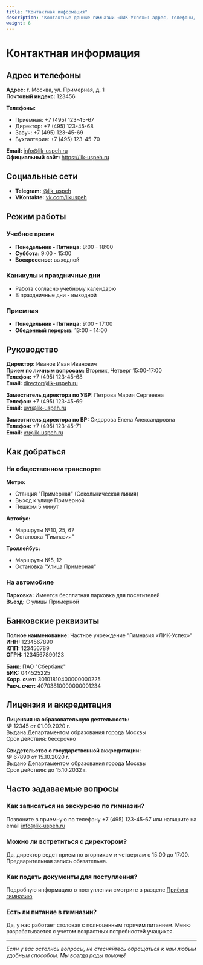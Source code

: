 ```yaml
---
title: "Контактная информация"
description: "Контактные данные гимназии «ЛИК-Успех»: адрес, телефоны, email, режим работы и схема проезда."
weight: 6
---
```


# Контактная информация

## Адрес и телефоны

**Адрес:** г. Москва, ул. Примерная, д. 1  
**Почтовый индекс:** 123456

**Телефоны:**
- Приемная: +7 (495) 123-45-67
- Директор: +7 (495) 123-45-68
- Завуч: +7 (495) 123-45-69
- Бухгалтерия: +7 (495) 123-45-70

**Email:** info@lik-uspeh.ru  
**Официальный сайт:** https://lik-uspeh.ru

## Социальные сети

- **Telegram:** [@lik_uspeh](https://t.me/lik_uspeh)
- **VKontakte:** [vk.com/likuspeh](https://vk.com/likuspeh)

## Режим работы

### Учебное время
- **Понедельник - Пятница:** 8:00 - 18:00
- **Суббота:** 9:00 - 15:00
- **Воскресенье:** выходной

### Каникулы и праздничные дни
- Работа согласно учебному календарю
- В праздничные дни - выходной

### Приемная
- **Понедельник - Пятница:** 9:00 - 17:00
- **Обеденный перерыв:** 13:00 - 14:00

## Руководство

**Директор:** Иванов Иван Иванович  
**Прием по личным вопросам:** Вторник, Четверг 15:00-17:00  
**Телефон:** +7 (495) 123-45-68  
**Email:** director@lik-uspeh.ru

**Заместитель директора по УВР:** Петрова Мария Сергеевна  
**Телефон:** +7 (495) 123-45-69  
**Email:** uvr@lik-uspeh.ru

**Заместитель директора по ВР:** Сидорова Елена Александровна  
**Телефон:** +7 (495) 123-45-71  
**Email:** vr@lik-uspeh.ru

## Как добраться

### На общественном транспорте

**Метро:**
- Станция "Примерная" (Сокольническая линия)
- Выход к улице Примерной
- Пешком 5 минут

**Автобус:**
- Маршруты №10, 25, 67
- Остановка "Гимназия"

**Троллейбус:**
- Маршруты №5, 12
- Остановка "Улица Примерная"

### На автомобиле

**Парковка:** Имеется бесплатная парковка для посетителей  
**Въезд:** С улицы Примерной

## Банковские реквизиты

**Полное наименование:** Частное учреждение "Гимназия «ЛИК-Успех»"  
**ИНН:** 1234567890  
**КПП:** 123456789  
**ОГРН:** 1234567890123

**Банк:** ПАО "Сбербанк"  
**БИК:** 044525225  
**Корр. счет:** 30101810400000000225  
**Расч. счет:** 40703810000000001234

## Лицензия и аккредитация

**Лицензия на образовательную деятельность:**  
№ 12345 от 01.09.2020 г.  
Выдана Департаментом образования города Москвы  
Срок действия: бессрочно

**Свидетельство о государственной аккредитации:**  
№ 67890 от 15.10.2020 г.  
Выдано Департаментом образования города Москвы  
Срок действия: до 15.10.2032 г.

## Часто задаваемые вопросы

### Как записаться на экскурсию по гимназии?
Позвоните в приемную по телефону +7 (495) 123-45-67 или напишите на email info@lik-uspeh.ru

### Можно ли встретиться с директором?
Да, директор ведет прием по вторникам и четвергам с 15:00 до 17:00. Предварительная запись обязательна.

### Как подать документы для поступления?
Подробную информацию о поступлении смотрите в разделе [Приём в гимназию](/admissions/)

### Есть ли питание в гимназии?
Да, у нас работает столовая с полноценным горячим питанием. Меню разрабатывается с учетом возрастных потребностей учащихся.

---

*Если у вас остались вопросы, не стесняйтесь обращаться к нам любым удобным способом. Мы всегда рады помочь!*
